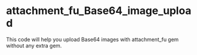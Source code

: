 # attachment_fu_Base64_image_upload
This code will help you upload Base64 images with attachment_fu gem without any extra gem.
